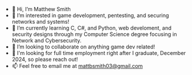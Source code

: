 - 👋 Hi, I’m Matthew Smith
- 👀 I’m interested in game development, pentesting, and securing networks and systems!
- 🌱 I’m currently learning C, C#, and Python, web develoment, and security designs through my Computer Science degree focusing in Network and Cybersecurity.
- 💞️ I’m looking to collaborate on anything game dev related!
- :star2: I'm looking for full time employment right after I graduate, December 2024, so please reach out!
- 📫 Feel free to email me at mattbsmith03@gmail.com
